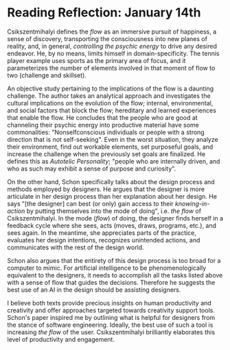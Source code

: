 # Reading Reflection: January 14th

Csikszentmihalyi defines the *flow* as an immersive pursuit of happiness, a sense of discovery, transporting the consciousness into new planes of reality, and, in general, *controlling the psychic energy* to drive any desired endeavor. He, by no means, limits himself in domain-specificity. The tennis player example uses sports as the primary area of focus, and it parameterizes the number of elements involved in that moment of flow to two (challenge and skillset). 

An objective study pertaining to the implications of the flow is a daunting challenge. The author takes an analytical approach and investigates the cultural implications on the evolution of the flow; internal, environmental, and social factors that block the flow; hereditary and learned experiences that enable the flow. He concludes that the people who are good at channeling their psychic energy into productive material have some commonalities: "Nonselfconscious individuals or people with a strong direction that is not self-seeking". Even in the worst situation, they analyze their environment, find out workable elements, set purposeful goals, and increase the challenge when the previously set goals are finalized. He defines this as *Autotelic Personality*; "people who are internally driven, and who as such may exhibit a sense of purpose and curiosity".

On the other hand, Schon specifically talks about the design process and methods employed by designers. He argues that the designer is more articulate in her design process than her explanation about her design. He says "[the designer] can best (or only) gain access to their *knowing-in-action* by putting themselves into the mode of doing", i.e. *the flow* of Csikszentmihalyi. In the mode (*flow*) of doing, the designer finds herself in a feedback cycle where she sees, acts (moves, draws, programs, etc.), and sees again. In the meantime, she appreciates parts of the practice, evaluates her design intentions, recognizes unintended actions, and communicates with the rest of the design world. 

Schon also argues that the entirety of this design process is too broad for a computer to mimic. For artificial intelligence to be phenomenologically equivalent to the designers, it needs to accomplish all the tasks listed above with a sense of flow that guides the decisions. Therefore he suggests the best use of an AI in the design should be assisting designers.

I believe both texts provide precious insights on human productivity and creativity and offer approaches targeted towards creativity support tools. Schon's paper inspired me by outlining what is helpful for designers from the stance of software engineering. Ideally, the best use of such a tool is increasing *the flow* of the user. Csikszentmihalyi brilliantly elaborates this level of productivity and engagement. 


<!--

## Donald A. Schon 
Designing as Reflective Conversation with the Materials of a Design Situation

Author concludes that the practitioners of Artificial Intelligence in design would do better to aim at producing design assistants rather than knowledge systems phenomenologically equivalent to those of designers.

#### Introduction
- designers can best (or only) gain access to their knowing-in-action by putting themselves into the mode of doing; i.e. flow

- Design is a *transaction* : designer responds to the demands and possibilities of a design situation
	- material, creating something
	- realtime feedback, constructs and reconstructs
	- unique to designer; or shared with the community
	- design is a communicative world (communication design)

#### Seeing/Drawing/Seeing
- Design is a sensory endavour as much as it is a mental exercise
- designer sees/ moves/ sees again
- two features of design
	- 1) evaluation of the quality on spatial configuration doesn not depend on the ability to give symbolic description of the rules
	- 2) it is a subjective judgement


#### Conclusion

in order to design like a designer, computer needs to be able to:
	- see/act/see
	- construct marks on a medium
	- appreciation of design quality
	- evaluation of design intentions, set new goals, iterate
	- recognize unintented results
	- store and deploy prototypes
	- communicate with design world

can computer just create the outcome of a design process?
	- would be super narrowly defined chunk, where the design world employed by designer can feasibly be assumed as given and fixed.

how about computer-based design assistant?
	- enhance designer's see/move/see cycle
	- microworlds that extends designers ability to construct and explore them
	- extend repertoire of prototypes, allow better exploration for design transaction

-->
	



<!--
## Csikszentmihalyi - conditions of flow

- control of psychic energy to enter easily into a flow experience

#### Flow activities
- immersive pursuit of happiness
- sense of discovery
- transporting self into new reality/consiousness; thus making it more complex
- balance between challenge and skillsets
	- graph: A1 is less *complex* then A4
- The rules ofgames are intended to direct psychic energy in patterns that arc enjoyable

#### Flow and culture
- objective study pertaining to the culture is a challenge
- "If we assume [...] that the desire to achieve optimal experience is the foremost goal of every human being, the difficulties of interpretation raised by cultural relativism become less severe"
- the pygmies of the Ituri (orest described by Colin Turnbull: 
	- When they are not hunting or improving their villages they sing, dance, play musical instruments, or tell stories to each other
	- Their culture would nOt be given a high rating in terms ofmaterial achievement, but in terms ofproviding optimal experiences their way of life seems to he extremely successful.
- evolution of cultures 
	- When a culture succeeds in evolving a set of goals and rules so
compelling and so well marched to the skills of the population that its members are able to experience flow with unusual frequency and intensity, the analogy between games and cultures is even closer.

#### THE AUTOTELIC PERSONALITY
Autotelic : Mihaly Csikszentmihalyi describes people who are internally driven, and who as such may exhibit a sense of purpose and curiosity, as autotelic

- blocks the flow:
	- internal:
		- self-centered
		- self-consciousness
		- genetic factors	
		- Attentional disorders and stimulus overinclusion
	- environmental
		- weather
	- social
		- slavery
		- oppression
		- exploitation
		
		- anomie : lack of rules, nobody knows what to expect
			- "People who depend on the rules of society to give order to their consciousness become anxious."
		- Alienation : "people arc constrained by the social system to act in ways that go against their goals."
		
##### Neurophysiology and Flow
- less enjoyable experinece : relying on great deal of external information to form a representation of reality
- more enjoyable experinece : rely less external cues, helps restructure experience easily
- no evidence that shows this difference is hereditary, could be learned through childhood

##### The Effects of the Family on the Autotelic Personality

Autotelic : Mihaly Csikszentmihalyi describes people who are internally driven, and who as such may exhibit a sense of purpose and curiosity, as autotelic

five factors for autotelic family context
- clarity : knowing expectations of parents and goals
- centering : children's perception that their parents are interested in what they are doing in the present, in their concrete feelings and experiences,
- choice : children feel that they have a variety of possibilities from which to choose, including that of breaking parental rules-as long as they are prepared to face the consequences
- the trust that allows the child to feel comfortable enough to set aside the shield of his defenses, and become unselfconsciously involved in whatever he is interested in
- challenge : the parents' dedication to provide increasingly complex opportunities for action to their children

#### THE PEOPLE OF FLOW
- they survived by finding ways to turn the bleak objective conditions into subjectively controllable experience
	- analyze the environment 
	- set goals, closely monitor progress through constant feedback
	- when reached the goal, up the challenge
	
- When adversity threatens to paralyze us, we need to reassert control by finding a new direction in which to invest psychic energy, a direction that lies outside the reach of external forces
- Richard Logan : He concludes that the most important trait of survivors is a "nonselfconscious individualism," or a strongly directed purpose that is not self-seeking.
- Narcissistic individuals, who are mainly concerned with protecting their self, fall apan when the external conditions turn threatening



-->

	
	
	

	